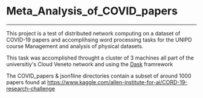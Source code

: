 # Meta_Analysis_of_COVID_papers
***

This project is a test of distributed network computing on a dataset of COVID-19 papers and accomplihsing word processing tasks for the UNIPD course Management and analysis of physical datasets.

This task was accomplished throught a cluster of 3 machines all part of the universitiy's Cloud Veneto network and using the [Dask](https://dask.org/) framrework

The COVID_papers & json1line directories contain a subset of around 1000 papers found at https://www.kaggle.com/allen-institute-for-ai/CORD-19-research-challenge
